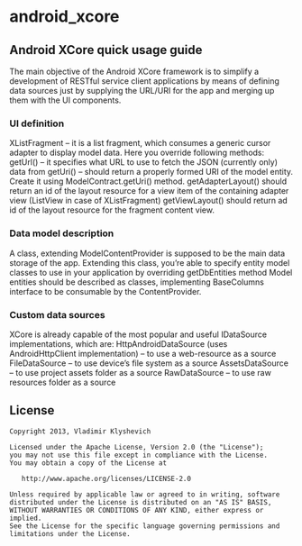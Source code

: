 android_xcore
=============

## Android XCore quick usage guide

The main objective of the Android XCore framework is to simplify a development of RESTful service client applications by means of defining data sources just by supplying the URL/URI for the app and merging up them with the UI components.

### UI definition

XListFragment – it is a list fragment, which consumes a generic cursor adapter to display model data. Here you override following methods:
getUrl() – it specifies what URL to use to fetch the JSON (currently only) data from
getUri() – should return a properly formed URI of the model entity. Create it using ModelContract.getUri() method.
getAdapterLayout() should return an id of the layout resource for a view item of the containing adapter view (ListView in case of XListFragment)
getViewLayout() should return ad id of the layout resource for the fragment content view.

### Data model description

A class, extending ModelContentProvider is supposed to be the main data storage of the app. Extending this class, you’re able to specify entity model classes to use in your application by overriding getDbEntities method
Model entities should be described as classes, implementing BaseColumns interface to be consumable by the ContentProvider.

### Custom data sources

XCore is already capable of the most popular and useful IDataSource implementations, which are: 
HttpAndroidDataSource (uses AndroidHttpClient implementation) – to use a web-resource as a source
FileDataSource – to use device’s file system as a source
AssetsDataSource – to use project assets folder as a source
RawDataSource – to use raw resources folder as a source


## License

    Copyright 2013, Vladimir Klyshevich

    Licensed under the Apache License, Version 2.0 (the "License");
    you may not use this file except in compliance with the License.
    You may obtain a copy of the License at

       http://www.apache.org/licenses/LICENSE-2.0

    Unless required by applicable law or agreed to in writing, software
    distributed under the License is distributed on an "AS IS" BASIS,
    WITHOUT WARRANTIES OR CONDITIONS OF ANY KIND, either express or implied.
    See the License for the specific language governing permissions and
    limitations under the License.
